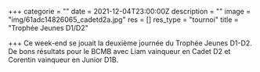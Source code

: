 +++
categorie = ""
date = 2021-12-04T23:00:00Z
description = ""
image = "img/61adc14826065_cadetd2a.jpg"
res = []
res_type = "tournoi"
title = "Trophée Jeunes D1/D2"

+++
Ce week-end se jouait la deuxième journée du Trophée Jeunes D1-D2. De bons résultats pour le BCMB avec Liam vainqueur en Cadet D2 et Corentin vainqueur en Junior D1B.